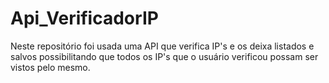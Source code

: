 # Api_VerificadorIP
Neste repositório foi usada uma API que verifica IP's e os deixa listados e salvos possibilitando que todos os IP's que o usuário verificou possam ser vistos pelo mesmo.
